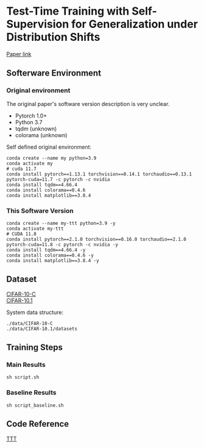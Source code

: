 # Test-Time Training with Self-Supervision for Generalization under Distribution Shifts
[Paper link](https://proceedings.mlr.press/v119/sun20b.html)

## Softerware Environment
### Original environment
The original paper's software version description is very unclear.
+ Pytorch 1.0+
+ Python 3.7
+ tqdm (unknown)
+ colorama (unknown)

Self defined original environment:
```shell
conda create --name my python=3.9
conda activate my
# cuda 11.7
conda install pytorch==1.13.1 torchvision==0.14.1 torchaudio==0.13.1 pytorch-cuda=11.7 -c pytorch -c nvidia
conda install tqdm==4.66.4
conda install colorama==0.4.6
conda install matplotlib==3.8.4
```

### This Software Version
```shell
conda create --name my-ttt python=3.9 -y 
conda activate my-ttt
# CUDA 11.8
conda install pytorch==2.1.0 torchvision==0.16.0 torchaudio==2.1.0 pytorch-cuda=11.8 -c pytorch -c nvidia -y
conda install tqdm==4.66.4 -y
conda install colorama==0.4.6 -y
conda install matplotlib==3.8.4 -y
```

## Dataset
[CIFAR-10-C](https://zenodo.org/records/2535967#.Xaf8uedKj-Y)<br/>
[CIFAR-10.1](https://github.com/modestyachts/CIFAR-10.1/tree/master)

System data structure:
```shell
./data/CIFAR-10-C
./data/CIFAR-10.1/datasets
```

## Training Steps
### Main Results
```shell
sh script.sh
```
### Baseline Results
```shell
sh script_baseline.sh
```

## Code Reference
[TTT](https://github.com/yueatsprograms/ttt_cifar_release/tree/master)
